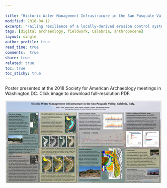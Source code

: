 ```yaml
---

title: "Historic Water Management Infrastrucure in the San Pasquale Valley"
modified: 2018-04-12
excerpt: "Failing resilience of a locally-derived erosion control system"
tags: [digital archaeology, fieldwork, Calabria, anthropocene]
layout: single
author_profile: true
read_time: true
comments:  true
share: true
related: true
toc: true
toc_sticky: true
---
```


Poster presented at the 2018 Society for American Archaeology meetings in Washington DC. Click image to download full-resolution PDF.

<a href="/pdf/SAA_2018_Peristeria_terrace_changes.pdf"><img src="/images/saaposter2018.jpg"></a>
